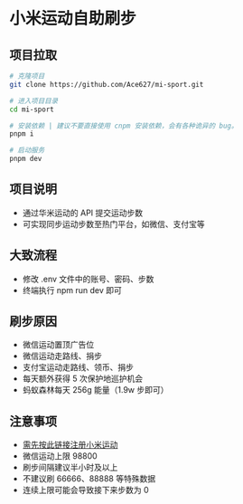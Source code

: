 # 小米运动自助刷步

## 项目拉取

```bash
# 克隆项目
git clone https://github.com/Ace627/mi-sport.git

# 进入项目目录
cd mi-sport

# 安装依赖 | 建议不要直接使用 cnpm 安装依赖，会有各种诡异的 bug。
pnpm i

# 启动服务
pnpm dev
```

## 项目说明

- 通过华米运动的 API 提交运动步数
- 可实现同步运动步数至热门平台，如微信、支付宝等

## 大致流程

- 修改 .env 文件中的账号、密码、步数
- 终端执行 npm run dev 即可

## 刷步原因

- 微信运动置顶广告位
- 微信运动走路线、捐步
- 支付宝运动走路线、领币、捐步
- 每天额外获得 5 次保护地巡护机会
- 蚂蚁森林每天 256g 能量（1.9w 步即可）

## 注意事项

- [需先按此链接注册小米运动](https://www.yuque.com/yuqueyonghuqglrmj/yk9hxb/ki04zg?singleDoc)
- 微信运动上限 98800
- 刷步间隔建议半小时及以上
- 不建议刷 66666、88888 等特殊数据
- 连续上限可能会导致接下来步数为 0
